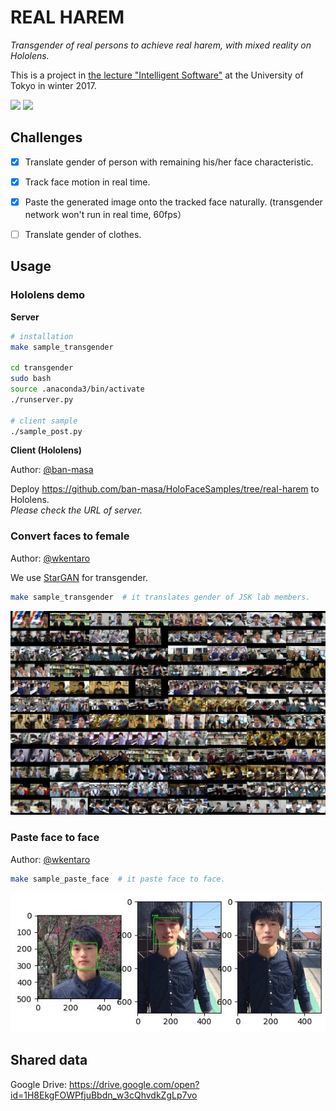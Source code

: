 # REAL HAREM

*Transgender of real persons to achieve real harem, with mixed reality on Hololens.*

This is a project in
[the lecture "Intelligent Software"](http://www.mi.t.u-tokyo.ac.jp/ushiku/lectures/is/)
at the University of Tokyo in winter 2017.

<img src="https://drive.google.com/uc?id=1TiDzASgw_E70PSEJIX5rvML-uQ83a9_8" width="50%" /> <img src="https://drive.google.com/uc?id=174cjyuSrj47D5s_xmSQnbSmXM75WcvHG" width="36.5%" />


## Challenges

- [x] Translate gender of person with remaining his/her face characteristic.
- [x] Track face motion in real time.
- [x] Paste the generated image onto the tracked face naturally. (transgender network won't run in real time, 60fps）
- [ ] Translate gender of clothes.


## Usage


### Hololens demo

**Server**

```bash
# installation
make sample_transgender

cd transgender
sudo bash
source .anaconda3/bin/activate
./runserver.py

# client sample
./sample_post.py
```

**Client (Hololens)**

Author: [@ban-masa](https://github.com/ban-masa)

Deploy https://github.com/ban-masa/HoloFaceSamples/tree/real-harem to Hololens.  
*Please check the URL of server.*


### Convert faces to female

Author: [@wkentaro](https://github.com/wkentaro)

We use [StarGAN](https://github.com/yunjey/StarGAN) for transgender.

```bash
make sample_transgender  # it translates gender of JSK lab members.
```

![](.readme/stargan_transgender_jsk.jpg)


### Paste face to face

Author: [@wkentaro](https://github.com/wkentaro)

```bash
make sample_paste_face  # it paste face to face.
```

![](.readme/face2face_wkentaro.jpg)


## Shared data

Google Drive: https://drive.google.com/open?id=1H8EkgFOWPfjuBbdn_w3cQhvdkZgLp7vo
